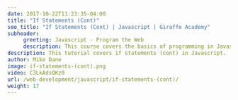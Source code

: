 ```yaml
---
date: 2017-10-22T11:23:35-04:00
title: "If Statements (Cont)"
seo_title: "If Statements (Cont) | Javascript | Giraffe Academy"
subheader:
     greeting: Javascript - Program the Web
     description: This course covers the basics of programming in Javascript. Work your way through the videos and we'll teach you everything you need to know to make your website more responsive!
description: This tutorial covers if statements (cont) in Javascript.
author: Mike Dane
image: if-statements-(cont).png
video: C3LkAdsQKz0
url: /web-development/javascript/if-statements-(cont)/
weight: 17
---
```

